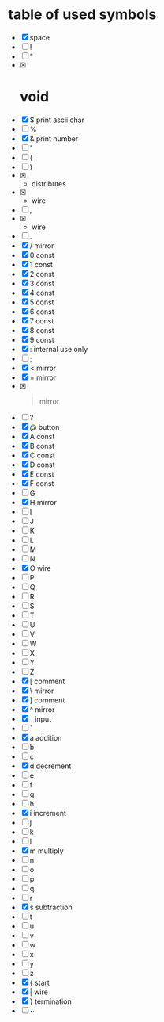 # table of used symbols
- [x] space
- [ ] !
- [ ] "
- [x] # void
- [x] $ print ascii char
- [ ] %
- [x] & print number
- [ ] '
- [ ] (
- [ ] )
- [x] * distributes
- [x] + wire
- [ ] ,
- [x] - wire
- [ ] .
- [x] / mirror
- [x] 0 const
- [x] 1 const
- [x] 2 const
- [x] 3 const
- [x] 4 const
- [x] 5 const
- [x] 6 const
- [x] 7 const
- [x] 8 const
- [x] 9 const
- [x] : internal use only
- [ ] ;
- [x] < mirror
- [x] = mirror
- [x] > mirror
- [ ] ?
- [x] @ button
- [x] A const
- [x] B const
- [x] C const
- [x] D const
- [x] E const
- [x] F const
- [ ] G
- [x] H mirror
- [ ] I
- [ ] J
- [ ] K
- [ ] L
- [ ] M
- [ ] N
- [x] O wire
- [ ] P
- [ ] Q
- [ ] R
- [ ] S
- [ ] T
- [ ] U
- [ ] V
- [ ] W
- [ ] X
- [ ] Y
- [ ] Z
- [x] [ comment
- [x] \ mirror
- [x] ] comment
- [x] ^ mirror
- [x] _ input
- [ ] `
- [x] a addition
- [ ] b
- [ ] c
- [x] d decrement
- [ ] e
- [ ] f
- [ ] g
- [ ] h
- [x] i increment
- [ ] j
- [ ] k
- [ ] l
- [x] m multiply
- [ ] n
- [ ] o
- [ ] p
- [ ] q
- [ ] r
- [x] s subtraction
- [ ] t
- [ ] u
- [ ] v
- [ ] w
- [ ] x
- [ ] y
- [ ] z
- [x] { start
- [x] | wire
- [x] } termination
- [ ] ~
